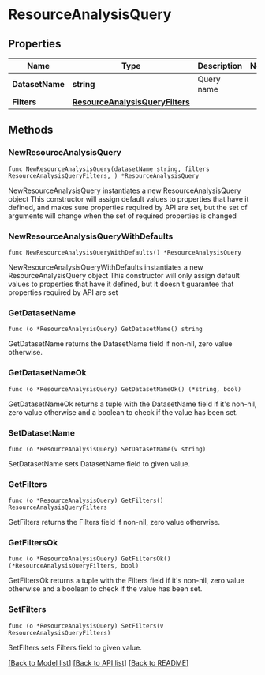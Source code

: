 # ResourceAnalysisQuery

## Properties

Name | Type | Description | Notes
------------ | ------------- | ------------- | -------------
**DatasetName** | **string** | Query name | 
**Filters** | [**ResourceAnalysisQueryFilters**](ResourceAnalysisQueryFilters.md) |  | 

## Methods

### NewResourceAnalysisQuery

`func NewResourceAnalysisQuery(datasetName string, filters ResourceAnalysisQueryFilters, ) *ResourceAnalysisQuery`

NewResourceAnalysisQuery instantiates a new ResourceAnalysisQuery object
This constructor will assign default values to properties that have it defined,
and makes sure properties required by API are set, but the set of arguments
will change when the set of required properties is changed

### NewResourceAnalysisQueryWithDefaults

`func NewResourceAnalysisQueryWithDefaults() *ResourceAnalysisQuery`

NewResourceAnalysisQueryWithDefaults instantiates a new ResourceAnalysisQuery object
This constructor will only assign default values to properties that have it defined,
but it doesn't guarantee that properties required by API are set

### GetDatasetName

`func (o *ResourceAnalysisQuery) GetDatasetName() string`

GetDatasetName returns the DatasetName field if non-nil, zero value otherwise.

### GetDatasetNameOk

`func (o *ResourceAnalysisQuery) GetDatasetNameOk() (*string, bool)`

GetDatasetNameOk returns a tuple with the DatasetName field if it's non-nil, zero value otherwise
and a boolean to check if the value has been set.

### SetDatasetName

`func (o *ResourceAnalysisQuery) SetDatasetName(v string)`

SetDatasetName sets DatasetName field to given value.


### GetFilters

`func (o *ResourceAnalysisQuery) GetFilters() ResourceAnalysisQueryFilters`

GetFilters returns the Filters field if non-nil, zero value otherwise.

### GetFiltersOk

`func (o *ResourceAnalysisQuery) GetFiltersOk() (*ResourceAnalysisQueryFilters, bool)`

GetFiltersOk returns a tuple with the Filters field if it's non-nil, zero value otherwise
and a boolean to check if the value has been set.

### SetFilters

`func (o *ResourceAnalysisQuery) SetFilters(v ResourceAnalysisQueryFilters)`

SetFilters sets Filters field to given value.



[[Back to Model list]](../README.md#documentation-for-models) [[Back to API list]](../README.md#documentation-for-api-endpoints) [[Back to README]](../README.md)



